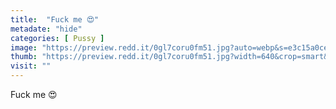 ```yaml
---
title:  "Fuck me 😍"
metadate: "hide"
categories: [ Pussy ]
image: "https://preview.redd.it/0gl7coru0fm51.jpg?auto=webp&s=e3c15a0cefe8e65255ce9914a28529997cc635b1"
thumb: "https://preview.redd.it/0gl7coru0fm51.jpg?width=640&crop=smart&auto=webp&s=731c53a156c93e9cae7cbb719eb340bca214eca2"
visit: ""
---
```

Fuck me 😍
